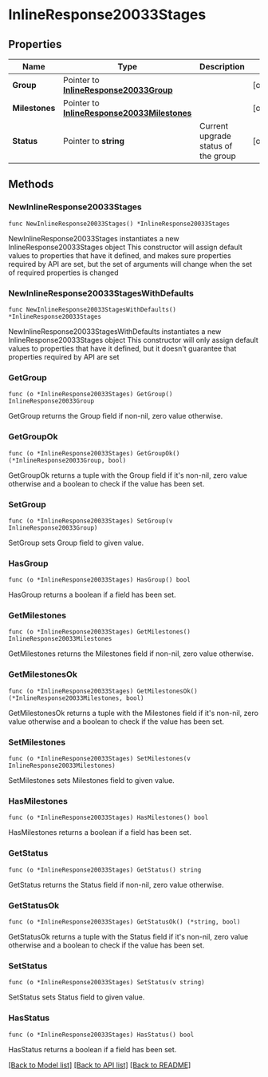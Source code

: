 # InlineResponse20033Stages

## Properties

Name | Type | Description | Notes
------------ | ------------- | ------------- | -------------
**Group** | Pointer to [**InlineResponse20033Group**](InlineResponse20033Group.md) |  | [optional] 
**Milestones** | Pointer to [**InlineResponse20033Milestones**](InlineResponse20033Milestones.md) |  | [optional] 
**Status** | Pointer to **string** | Current upgrade status of the group | [optional] 

## Methods

### NewInlineResponse20033Stages

`func NewInlineResponse20033Stages() *InlineResponse20033Stages`

NewInlineResponse20033Stages instantiates a new InlineResponse20033Stages object
This constructor will assign default values to properties that have it defined,
and makes sure properties required by API are set, but the set of arguments
will change when the set of required properties is changed

### NewInlineResponse20033StagesWithDefaults

`func NewInlineResponse20033StagesWithDefaults() *InlineResponse20033Stages`

NewInlineResponse20033StagesWithDefaults instantiates a new InlineResponse20033Stages object
This constructor will only assign default values to properties that have it defined,
but it doesn't guarantee that properties required by API are set

### GetGroup

`func (o *InlineResponse20033Stages) GetGroup() InlineResponse20033Group`

GetGroup returns the Group field if non-nil, zero value otherwise.

### GetGroupOk

`func (o *InlineResponse20033Stages) GetGroupOk() (*InlineResponse20033Group, bool)`

GetGroupOk returns a tuple with the Group field if it's non-nil, zero value otherwise
and a boolean to check if the value has been set.

### SetGroup

`func (o *InlineResponse20033Stages) SetGroup(v InlineResponse20033Group)`

SetGroup sets Group field to given value.

### HasGroup

`func (o *InlineResponse20033Stages) HasGroup() bool`

HasGroup returns a boolean if a field has been set.

### GetMilestones

`func (o *InlineResponse20033Stages) GetMilestones() InlineResponse20033Milestones`

GetMilestones returns the Milestones field if non-nil, zero value otherwise.

### GetMilestonesOk

`func (o *InlineResponse20033Stages) GetMilestonesOk() (*InlineResponse20033Milestones, bool)`

GetMilestonesOk returns a tuple with the Milestones field if it's non-nil, zero value otherwise
and a boolean to check if the value has been set.

### SetMilestones

`func (o *InlineResponse20033Stages) SetMilestones(v InlineResponse20033Milestones)`

SetMilestones sets Milestones field to given value.

### HasMilestones

`func (o *InlineResponse20033Stages) HasMilestones() bool`

HasMilestones returns a boolean if a field has been set.

### GetStatus

`func (o *InlineResponse20033Stages) GetStatus() string`

GetStatus returns the Status field if non-nil, zero value otherwise.

### GetStatusOk

`func (o *InlineResponse20033Stages) GetStatusOk() (*string, bool)`

GetStatusOk returns a tuple with the Status field if it's non-nil, zero value otherwise
and a boolean to check if the value has been set.

### SetStatus

`func (o *InlineResponse20033Stages) SetStatus(v string)`

SetStatus sets Status field to given value.

### HasStatus

`func (o *InlineResponse20033Stages) HasStatus() bool`

HasStatus returns a boolean if a field has been set.


[[Back to Model list]](../README.md#documentation-for-models) [[Back to API list]](../README.md#documentation-for-api-endpoints) [[Back to README]](../README.md)


